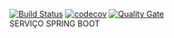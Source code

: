 [![Build Status](https://travis-ci.org/dcorteztec/dangerAreaService.svg?branch=master)](https://travis-ci.org/dcorteztec/dangerAreaService)
[![codecov](https://codecov.io/gh/dcorteztec/dangerAreaService/branch/master/graph/badge.svg)](https://codecov.io/gh/dcorteztec/dangerAreaService)
[![Quality Gate](https://sonarcloud.io/api/badges/gate?key=br.com.dangerAreaService:dangerAreaService)](https://sonarcloud.io/dashboard/index/br.com.dangerAreaService:dangerAreaService)
</BR>
SERVIÇO SPRING BOOT
